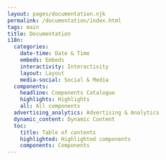 ```yaml
---
layout: pages/documentation.njk
permalink: /documentation/index.html
tags: main
title: Documentation
i18n:
  categories:
    date-time: Date & Time
    embeds: Embeds
    interactivity: Interactivity
    layout: Layout
    media-social: Social & Media
  components:
    headline: Components Catalogue
    highlights: Highlights
    all: All components
  advertising_analytics: Advertising & Analytics
  dynamic_content: Dynamic Content
  toc:
    title: Table of contents
    highlighted: Highlighted components
    components: Components
---
```

